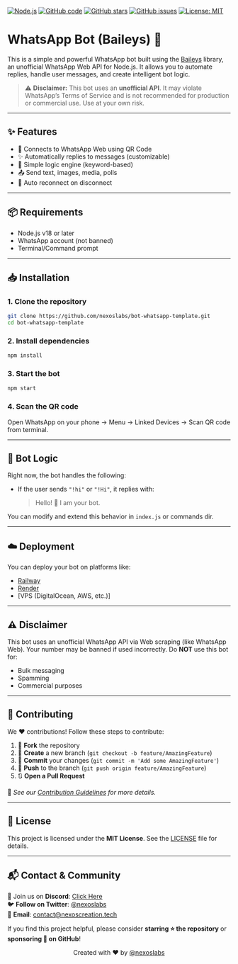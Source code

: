 [![Node.js](https://img.shields.io/badge/node-%3E%3D18.0.0-brightgreen?style=flat-square&color=cyan)](https://nodejs.org/)
[![GitHub code](https://img.shields.io/github/languages/code-size/nexoslabs/bot-whatsapp-template.svg?logo=github&style=flat-square&color=cyan)](https://github.com/nexoslabs/bot-whatsapp-template)
[![GitHub stars](https://img.shields.io/github/stars/nexoslabs/bot-whatsapp-template.svg?logo=github&style=flat-square&color=cyan)](https://github.com/nexoslabs/bot-whatsapp-template)
[![GitHub issues](https://img.shields.io/github/issues/nexoslabs/bot-whatsapp-template?logo=github&style=flat-square&color=cyan)](https://github.com/nexoslabs/bot-whatsapp-template/issues)
[![License: MIT](https://img.shields.io/badge/License-MIT-blue.svg?logo=github&style=flat-square&color=cyan)](./LICENSE)

# WhatsApp Bot (Baileys) 🤖

This is a simple and powerful WhatsApp bot built using the [Baileys](https://github.com/WhiskeySockets/Baileys) library, an unofficial WhatsApp Web API for Node.js. It allows you to automate replies, handle user messages, and create intelligent bot logic.

> ⚠️ **Disclaimer:** This bot uses an **unofficial API**. It may violate WhatsApp’s Terms of Service and is not recommended for production or commercial use. Use at your own risk.

---

## ✨ Features

- 📱 Connects to WhatsApp Web using QR Code
- ✨ Automatically replies to messages (customizable)
- 🧠 Simple logic engine (keyword-based)
- 📤 Send text, images, media, polls
- 🔄 Auto reconnect on disconnect

---

## 📦 Requirements

- Node.js v18 or later
- WhatsApp account (not banned)
- Terminal/Command prompt

---

## 📥 Installation

### 1. Clone the repository

```bash
git clone https://github.com/nexoslabs/bot-whatsapp-template.git
cd bot-whatsapp-template
```

### 2. Install dependencies

```bash
npm install
```

### 3. Start the bot

```bash
npm start
```

### 4. Scan the QR code

Open WhatsApp on your phone → Menu → Linked Devices → Scan QR code from terminal.

---

## 💬 Bot Logic

Right now, the bot handles the following:

* If the user sends `"!hi"` or `"!Hi"`, it replies with:

  > Hello! 👋 I am your bot.

You can modify and extend this behavior in `index.js` or commands dir.

---

## ☁️ Deployment

You can deploy your bot on platforms like:

* [Railway](https://railway.app)
* [Render](https://render.com)
* \[VPS (DigitalOcean, AWS, etc.)]

---

## ⚠️ Disclaimer

This bot uses an unofficial WhatsApp API via Web scraping (like WhatsApp Web). Your number may be banned if used incorrectly. Do **NOT** use this bot for:

* Bulk messaging
* Spamming
* Commercial purposes

---

## 🤝 Contributing

We ❤️ contributions! Follow these steps to contribute:

1. 🍴 **Fork** the repository
2. 🌿 **Create** a new branch (`git checkout -b feature/AmazingFeature`)
3. 💾 **Commit** your changes (`git commit -m 'Add some AmazingFeature'`)
4. 🚀 **Push** to the branch (`git push origin feature/AmazingFeature`)
5. 🔃 **Open a Pull Request**

📖 _See our [Contribution Guidelines](CONTRIBUTING.md) for more details._

---

## 📄 License

This project is licensed under the **MIT License**. See the [LICENSE](LICENSE) file for details.

---

## 📬 Contact & Community

💬 Join us on **Discord**: [Click Here](https://discord.gg/H7pVc9aUK2)  
🐦 **Follow on Twitter**: [@nexoslabs](https://twitter.com/nexoslabs)  
📧 **Email**: [contact@nexoscreation.tech](mailto:contact@nexoscreation.tech)

If you find this project helpful, please consider **starring ⭐ the repository** or **sponsoring 💖 on GitHub**!

<p align="center">
  Created with ❤️ by <a href="https://github.com/nexoslabs">@nexoslabs</a>
</p>
